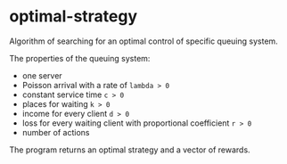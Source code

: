 # optimal-strategy
Algorithm of searching for an optimal control of specific queuing system.

The properties of the queuing system:
- one server
- Poisson arrival with a rate of `lambda > 0`
- constant service time `c > 0`
- places for waiting `k > 0`
- income for every client `d > 0`
- loss for every waiting client with proportional coefficient `r > 0`
- number of actions

The program returns an optimal strategy and a vector of rewards.
